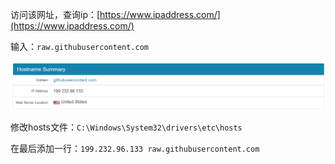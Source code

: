 访问该网址，查询ip：[https://www.ipaddress.com/](https://www.ipaddress.com/)

输入：`raw.githubusercontent.com`

![image-20201122194852409](img/%E6%89%BE%E4%B8%8D%E5%88%B0%20raw.githubusercontent.com%20%E7%9A%84%E6%9C%8D%E5%8A%A1%E5%99%A8%20IP%20%E5%9C%B0%E5%9D%80/image-20201122194852409.png)

修改hosts文件：`C:\Windows\System32\drivers\etc\hosts`

在最后添加一行：`199.232.96.133 raw.githubusercontent.com`
